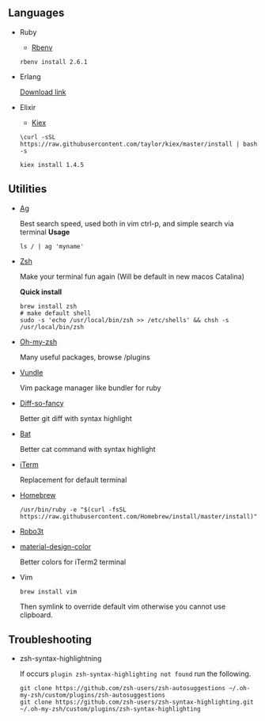 ## Languages
  * Ruby

    - [Rbenv](https://github.com/rbenv/rbenv)

    `rbenv install 2.6.1`
  * Erlang

    [Download link](https://www.erlang-solutions.com/resources/download.html)
   
  * Elixir

    - [Kiex](https://github.com/taylor/kiex)

    `\curl -sSL https://raw.githubusercontent.com/taylor/kiex/master/install | bash -s`

    `kiex install 1.4.5`

## Utilities
  * [Ag](https://github.com/ggreer/the_silver_searcher)

    Best search speed, used both in vim ctrl-p, and simple search via terminal
    **Usage**
    ```
    ls / | ag 'myname'
    ```

  * [Zsh](https://www.zsh.org)

    Make your terminal fun again (Will be default in new macos Catalina)

    **Quick install**
    ```
    brew install zsh
    # make default shell
    sudo -s 'echo /usr/local/bin/zsh >> /etc/shells' && chsh -s /usr/local/bin/zsh
    ```

  * [Oh-my-zsh](https://github.com/robbyrussell/oh-my-zsh)

    Many useful packages, browse /plugins

  * [Vundle](https://github.com/VundleVim/Vundle.vim)

    Vim package manager like bundler for ruby

  * [Diff-so-fancy](https://github.com/so-fancy/diff-so-fancy)

    Better git diff with syntax highlight

  * [Bat](https://github.com/sharkdp/bat)

    Better cat command with syntax highlight

  * [iTerm](https://iterm2.com/)

    Replacement for default terminal

  * [Homebrew](https://github.com/Homebrew/install)

    `/usr/bin/ruby -e "$(curl -fsSL https://raw.githubusercontent.com/Homebrew/install/master/install)"`

  * [Robo3t](https://robomongo.org/)
  
  * [material-design-color](https://github.com/MartinSeeler/iterm2-material-design)
    
    Better colors for iTerm2 terminal
  
  * Vim
    
    `brew install vim`
    
    Then symlink to override default vim otherwise you cannot use clipboard.

## Troubleshooting

  * zsh-syntax-highlightning
  
    If occurs `plugin zsh-syntax-highlighting not found` run the following.

    ```
    git clone https://github.com/zsh-users/zsh-autosuggestions ~/.oh-my-zsh/custom/plugins/zsh-autosuggestions
    git clone https://github.com/zsh-users/zsh-syntax-highlighting.git ~/.oh-my-zsh/custom/plugins/zsh-syntax-highlighting
    ```
